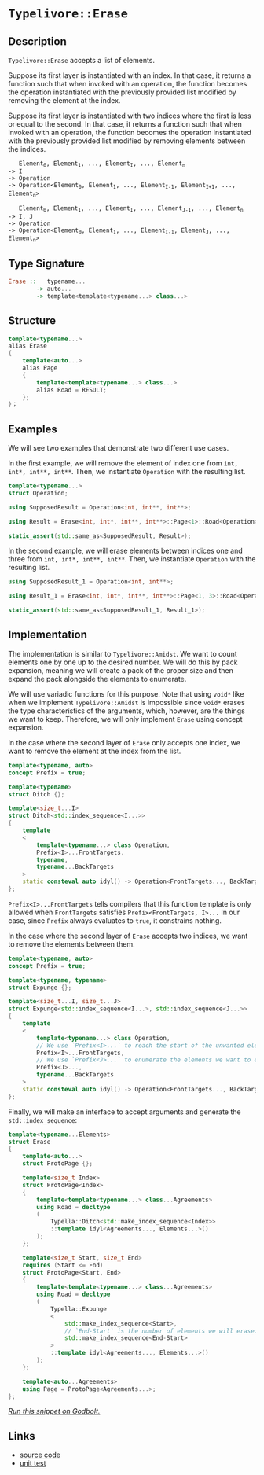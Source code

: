 <!-- Copyright 2024 Feng Mofan
SPDX-License-Identifier: Apache-2.0 -->

# `Typelivore::Erase`

## Description

`Typelivore::Erase` accepts a list of elements.

Suppose its first layer is instantiated with an index.
In that case, it returns a function such that when invoked with an operation, the function becomes the operation instantiated with the previously provided list modified by removing the element at the index.

Suppose its first layer is instantiated with two indices where the first is less or equal to the second.
In that case, it returns a function such that when invoked with an operation, the function becomes the operation instantiated with the previously provided list modified by removing elements between the indices.
<pre><code>   Element<sub>0</sub>, Element<sub>1</sub>, ..., Element<sub>I</sub>, ..., Element<sub>n</sub>
-> I
-> Operation
-> Operation&lt;Element<sub>0</sub>, Element<sub>1</sub>, ..., Element<sub>I-1</sub>, Element<sub>I+1</sub>, ..., Element<sub>n</sub>&gt;</code></pre>
<pre><code>   Element<sub>0</sub>, Element<sub>1</sub>, ..., Element<sub>I</sub>, ..., Element<sub>J-1</sub>, ..., Element<sub>n</sub>
-> I, J
-> Operation
-> Operation&lt;Element<sub>0</sub>, Element<sub>1</sub>, ..., Element<sub>I-1</sub>, Element<sub>J</sub>, ..., Element<sub>n</sub>&gt;</code></pre>

## Type Signature

```Haskell
Erase ::   typename...
        -> auto...
        -> template<template<typename...> class...>
```

## Structure

```C++
template<typename...>
alias Erase
{
    template<auto...>
    alias Page
    {
        template<template<typename...> class...>
        alias Road = RESULT;
    };
}；
```

## Examples

We will see two examples that demonstrate two different use cases.

In the first example, we will remove the element of index one from `int, int*, int**, int**`.
Then, we instantiate `Operation` with the resulting list.

```C++
template<typename...>
struct Operation;

using SupposedResult = Operation<int, int**, int**>;

using Result = Erase<int, int*, int**, int**>::Page<1>::Road<Operation>;

static_assert(std::same_as<SupposedResult, Result>);
```

In the second example, we will erase elements between indices one and three from `int, int*, int**, int**`. Then, we instantiate `Operation` with the resulting list.

```C++
using SupposedResult_1 = Operation<int, int**>;

using Result_1 = Erase<int, int*, int**, int**>::Page<1, 3>::Road<Operation>;

static_assert(std::same_as<SupposedResult_1, Result_1>);
```

## Implementation

The implementation is similar to `Typelivore::Amidst`.
We want to count elements one by one up to the desired number.
We will do this by pack expansion, meaning we will create a pack of the proper size and then expand the pack alongside the elements to enumerate.

We will use variadic functions for this purpose.
Note that using `void*` like when we implement `Typelivore::Amidst` is impossible since `void*` erases the type characteristics of the arguments, which, however, are the things we want to keep.
Therefore, we will only implement `Erase` using concept expansion.

In the case where the second layer of `Erase` only accepts one index, we want to remove the element at the index from the list.

```C++
template<typename, auto>
concept Prefix = true;

template<typename>
struct Ditch {};

template<size_t...I>
struct Ditch<std::index_sequence<I...>>
{
    template
    <
        template<typename...> class Operation,
        Prefix<I>...FrontTargets,
        typename,
        typename...BackTargets
    >
    static consteval auto idyl() -> Operation<FrontTargets..., BackTargets...>;
};
```

`Prefix<I>...FrontTargets` tells compilers that this function template is only allowed when `FrontTargets` satisfies `Prefix<FrontTargets, I>...`
In our case, since `Prefix` always evaluates to `true`, it constrains nothing.

In the case where the second layer of `Erase` accepts two indices, we want to remove the elements between them.

```C++
template<typename, auto>
concept Prefix = true;

template<typename, typename>
struct Expunge {};

template<size_t...I, size_t...J>
struct Expunge<std::index_sequence<I...>, std::index_sequence<J...>>
{
    template
    <
        template<typename...> class Operation,
        // We use `Prefix<I>...` to reach the start of the unwanted elements.
        Prefix<I>...FrontTargets,
        // We use `Prefix<J>...` to enumerate the elements we want to erase.
        Prefix<J>...,
        typename...BackTargets
    >
    static consteval auto idyl() -> Operation<FrontTargets..., BackTargets...>;
};
```

Finally, we will make an interface to accept arguments and generate the `std::index_sequence`:

```C++
template<typename...Elements>
struct Erase
{
    template<auto...>
    struct ProtoPage {};

    template<size_t Index>
    struct ProtoPage<Index>
    {
        template<template<typename...> class...Agreements>
        using Road = decltype
        (
            Typella::Ditch<std::make_index_sequence<Index>>
            ::template idyl<Agreements..., Elements...>()
        );
    };

    template<size_t Start, size_t End>
    requires (Start <= End)
    struct ProtoPage<Start, End>
    {
        template<template<typename...> class...Agreements>
        using Road = decltype
        (
            Typella::Expunge
            <
                std::make_index_sequence<Start>,
                // `End-Start` is the number of elements we will erase.
                std::make_index_sequence<End-Start>
            >
            ::template idyl<Agreements..., Elements...>()
        );
    };

    template<auto...Agreements>
    using Page = ProtoPage<Agreements...>;
};
```

[*Run this snippet on Godbolt.*](https://godbolt.org/#z:OYLghAFBqd5QCxAYwPYBMCmBRdBLAF1QCcAaPECAMzwBtMA7AQwFtMQByARg9KtQYEAysib0QXACx8BBAKoBnTAAUAHpwAMvAFYTStJg1DIApACYAQuYukl9ZATwDKjdAGFUtAK4sGIAKwA7KSuADJ4DJgAcj4ARpjEIACcSaQADqgKhE4MHt6%2BAcEZWY4C4ZExLPGJKbaY9qUMQgRMxAR5Pn5BdQ05za0E5dFxCcmpCi1tHQXdEwNDldVjAJS2qF7EyOwc5gDMEcjeWADUJrtuXo60hACeZ9gmGgCCewdHmKfnyBPoWFT3jxeZn2DEOXhOZzcBBuaUwAH0CMQmIQFADnoCCJgWGkDJjIdDYcw2KRjkxLqg0U80KDMGkCMdlMRMDRVJ8ACLHRFeTBnKzo56Y7G4nnnAmMVgih7PCbELwOY5swjIBCnQJWQJs3mAjFYnFMPHnLIAL3hBAAdBaAJKUmVy%2BmKgjKyE/EAgCJYVRwpQAR25NMhlotZoBuylLzVgOOUc5uuFkejkPj0ejgr1BqhMPFbCD92OhyYCgUxwA8rCkY1SEnkwymSyA/cgwAxYiyAAqrWAmAICkrz2rKczRMwvae/ajYqHQYsTGQAGt28RO92q5Tk3NHMg8wIJpgAG5iUnk454dA3WgQZbHAC0udLCX1OUhzbbHa7CiDJOnc4XS/fFpDfLhpquyATqQr6iKGaEhKJIThKNpcvK2CqGkXhGB8JgRhqWr8k8qZxoaeAmgiQaWiSxqmkGABSCGykhKFoZ2zoEOgrrupgno%2Bn6WwBjmobkSxbEMB6XqYL6jA8ecVF8Q8obahGfYprGEErucVbJvhKmioOEoyXmBiFiWZYPgII5jscAD0FnHAA6h8XhKKcABsGiMsyeCqPWoY5i5nKoMcTIziqBAIB8cxtMcqBUJyoXHGhADuhiYugxz1FijDdsGin9m5dbnNa3kWs%2Bgg/m%2BZljlZtn2Y5JgublHmQjRhXBr5RCpQwPj3piMUfGlbCCEW8UfIlgh%2BalSJKFlo5jvVnlSQ2Frlf2cHZhaX7zq%2By7ZZ8YZri0G5bgwO77rQh5tSeZ4Xtet7GY0T4tiVm1/man4zhti5vjJOFAd9YFppBK2YEG2D0P1y5ydKiH0tgE08uiCnTeOynpmSRBfdttryoyqBEMoTCdqq6rAaB22aemFEIsclrCRxq7Rpj9LY7j%2BOQdTHp01GmGAeZZMA8jAM6atwahvpBbPU8wBMulA0c9WDkRMAxwAEqoEwKVnByWCHGK6nRhAuv9g6TqGoJIAsEws7wuxnFidxrM03Nsm7eZ0aurzx6nrQkIS1LYPPSSIPS5l/6hheBvHMs33JphxPaqT/POkRprHP0bTkUnlPYMJstMr6eBMkWECp/Sia7ByWfoJHGNQzWOOoHjTHnMXAfZxDiOE%2BHvP4gn2nQULub5oWQY%2B5gQeom35ny0Yyuq%2BrZfHFrtA69tyb6yvY7Iah6Hh9Hanry7xwumbFtWw7onif6TeTAQ9xLQf0aVbVGgV1exdP8eRYhR8HVVAkkXRX1DKg1hp0FOveSaO8xxH3NpbOE1tz520hC/N%2BE976y3Mm7fmHszze0lqPP2H5jiBwISHbAYd94RyjgmbCIE47ty7ucVGqBh54LHrLKeisG4YXnkzeuLNcG%2ByAV9Wh8NY64QsgAKikdImRFlASSKka2bAQhWzSLkc8BRMjZF0NeKCd4nw3DUi2HSceYY/oESglmIGpDAQMyMl1R8IiXjPA4SnLwaRiiYHQErTACgvBL3ZPY8sji3ARAICSMJUiImCCkQBOhrifF%2BICRrIhsNIRhOiQQCRmSonHhiRI%2B4rouGQi4IUkAKs1aQjvMEgQcTcLrjwMgOEYsEgEAgEfBQEpmnjzcEIdxnjvG%2BP8eE5WQyl73Ejk4wEri%2BkeMyF4xJwy4RcECdUkyDB0mCByQUuSUyXFZGnospeyzAkwwLJBDJeSsnbO2WU4p5wuAkl2GUip6Aqm3UcbJEmTwGlNJaW0dpptOlsG6ZCWZAyjkEGWSSSFyyJm8g4KsWgnB/C8D8BwLQpBUCcDcNYawh91ibAwsCHgpACCaERasWcAQAAcZonK7EkGYQIkhJD%2BBpbsDQ/gkg0v0JwSQvAWASA0BoUg6LMXYo4LwBQIBRXkoxYi0gcBYAwEQCAdYBBULhIoBANA2I6AJCiBKTgqgaVOSvE5SQxxgDIE3FIM0ZheBeMICQE8eh%2BCCBEGIdgUgZCCEUCodQCrSC6EefFJEaROA8CRSitFFKsWcGLJcLV/9jimvNZa61trjj2rMMcCAHh9X0GIKcElyxeDyq0KsCASA9VpANWQHVdaG0gGAFIMwfA6CYmIDKiAsR42xAiK0G4UbeCDuYMQG4xZYjaEwA4UdpA9Vg2LAwWgI7g1YFiF4YAbgxC0BldwXgWBzZGHEBu/Oc7HC7l8fGjic7LjbFJWE%2Bo8brixCRJOjwWB42IjwEKw9pBr3EFiPMtkWJDDAGuEYClqwqAGGAAoAAangTA8U7zotJR64QohxC%2BqwwGtQ8bQ36AgygPFlh9B4FiDKyAqxUB0hyAeq8PwNamEsNYMwEqgPEBPDe2jPRL05BcMJaYfhHlhAiMMX%2BiRHnFGyAIUTeg5ONAWCMGTAmHB9Gvopx5dhBMCGLqp6TehwrtE8J0Ez18jNLC4KsBQhKtgSBjRwVFYr42SrTWai1VqbV2skA6/NuAXUlr2LZitMHVihTVqMC8pBqWSF2GaJIuwWUaCZZIFyXKnKpGRRwAVpAhW7C4PSrgTkaU8tK/4SQXBuW7Ccm54NkrpWyrJTBpVqqa3quTZccglBm3FqNWwTgrQWC7kCFeJgotp5cCSGaYrmLnVEB46xR5WGvW4ekPhpQhHg26A7eGpgkbD3Odc%2BK3gkqk2asuKmkbY2JtTcVjNubZoND5sLfW4tpbdhmHLa1hV1ba2oCLQkXruqgcfdGLd8b%2BYjAza4KKmgS8Ei9v7cG8dw6F3o8ndO2d86ANLoyiutd8bN3bt3bQfdC7j0QbPZi/ATJNPXoPQt1Q97MQLufblzFb6P03C/dsTFv7/2kqAyBpQYGT2QYVm1uD%2BMkMobQ4SBda2cM%2Bs27IAjQbMV7ZI9BtjVgKNvpo7F%2BjjQmMsbLvrjjXGEjLb47FvTmnnAQFcDpkIwlrOjFk5keTuRzMFG9yUHInv1OO8aMXN3YetPzEk4sL3thtP%2B7EwnmPFQ1NObWBsRztm%2BUubjY1zgpJiCjfG5NmHj3ZvzcC/gJbX2wt/arZFzA0XEixdy/lwrs20uBG5YEQIjKzAZeqw1iVnBmtyra8qtVGqtWg/64a41HARuZpYAoXcm5dxPeFBMJ1NfXUrb9dh71Eh1f%2Bu21rnQIBdikAO0d6NufTvucTd1%2BkUUi8sBX2vjfW%2BIITDe%2BDhtL7XYX7StRVTrefRtPrAA4tEAdfDxOETfJIOEbfKFZfTbLtZHSgVHTFLHddUlXAnHS9BdAnQQInddOnTALdHdPdA9UlanU9AXI9C9RnG9YNO9ZAB9DnQQF9YNHnYdfnH9HjYXXgUXUDcDU9aXf7PgeDeXVDdDZXWQdbNXQ/TXIjK/XXYwcjGwI3eAOjBjbcTgCyF0K3SwTjc7bjXjY3OzNKJ3PwF3ETJPPQCTNPYzQPX3N3ZTYPWPdPXTGw8PRPfIZPKPAzKzbw1wlPKYRw3TUIlwmzOzBzH1E7fPUfDgd/T/dfY4RAs0FA6vYLOvEAiLUgKLLAVvZzDvEAMwWbXYXYfwfwNLeHDQaowIMrEfc7MfWwFrUA5YKlEAarM0OrIIMwWo6rbLSQDQDtXLXYZItoqVBvSlXPR1VohNWYro1YIDLIZwSQIAA%3D)

## Links

- [source code](../../../../conceptrodon/descend/typelivore/erase.hpp)
- [unit test](../../../../tests/unit/typelivore/erase.test.hpp)
